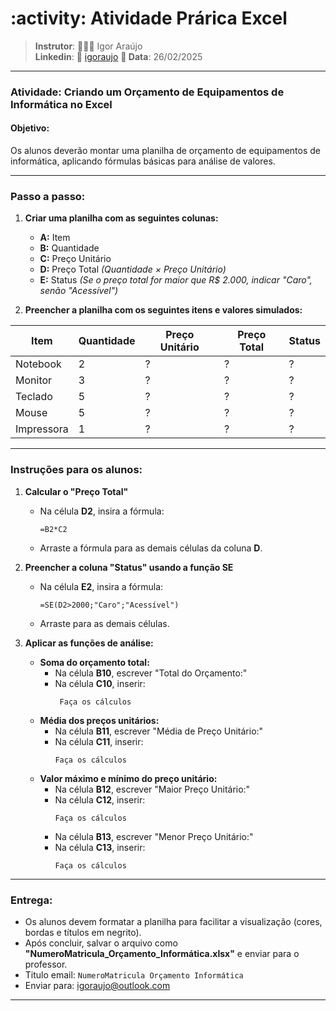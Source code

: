 # :activity: Atividade Prárica Excel

>**Instrutor**: 👨🏾‍💻 Igor Araújo    
**Linkedin**: 🔗 [igoraujo](https://www.linkedin.com/in/igoraujo)
**📅 Data**: 26/02/2025


---

### **Atividade: Criando um Orçamento de Equipamentos de Informática no Excel**

#### **Objetivo:**  
Os alunos deverão montar uma planilha de orçamento de equipamentos de informática, aplicando fórmulas básicas para análise de valores.

---

### **Passo a passo:**
1. **Criar uma planilha com as seguintes colunas:**  
   - **A:** Item  
   - **B:** Quantidade  
   - **C:** Preço Unitário  
   - **D:** Preço Total *(Quantidade × Preço Unitário)*  
   - **E:** Status *(Se o preço total for maior que R$ 2.000, indicar "Caro", senão "Acessível")*  

2. **Preencher a planilha com os seguintes itens e valores simulados:**  

| Item            | Quantidade | Preço Unitário | Preço Total | Status |
|----------------|-----------|---------------|-------------|--------|
| Notebook       | 2         | ?             | ?           | ?      |
| Monitor        | 3         | ?             | ?           | ?      |
| Teclado        | 5         | ?             | ?           | ?      |
| Mouse          | 5         | ?             | ?           | ?      |
| Impressora     | 1         | ?             | ?           | ?      |

---

### **Instruções para os alunos:**
1. **Calcular o "Preço Total"**  
   - Na célula **D2**, insira a fórmula:  
     ```
     =B2*C2
     ```
   - Arraste a fórmula para as demais células da coluna **D**.

2. **Preencher a coluna "Status" usando a função SE**  
   - Na célula **E2**, insira a fórmula:  
     ```
     =SE(D2>2000;"Caro";"Acessível")
     ```
   - Arraste para as demais células.

3. **Aplicar as funções de análise:**  
   - **Soma do orçamento total:**  
     - Na célula **B10**, escrever "Total do Orçamento:"  
     - Na célula **C10**, inserir:  
       ```
        Faça os cálculos 
       ```
   - **Média dos preços unitários:**  
     - Na célula **B11**, escrever "Média de Preço Unitário:"  
     - Na célula **C11**, inserir:  
       ```
       Faça os cálculos 
       ```
   - **Valor máximo e mínimo do preço unitário:**  
     - Na célula **B12**, escrever "Maior Preço Unitário:"  
     - Na célula **C12**, inserir:  
       ```
       Faça os cálculos 
       ```
     - Na célula **B13**, escrever "Menor Preço Unitário:"  
     - Na célula **C13**, inserir:  
       ```
       Faça os cálculos 
       ```

---

### **Entrega:**
- Os alunos devem formatar a planilha para facilitar a visualização (cores, bordas e títulos em negrito).  
- Após concluir, salvar o arquivo como **"NumeroMatricula_Orçamento_Informática.xlsx"** e enviar para o professor.
- Titulo email: `NumeroMatricula Orçamento Informática`
- Enviar para: igoraujo@outlook.com

---
